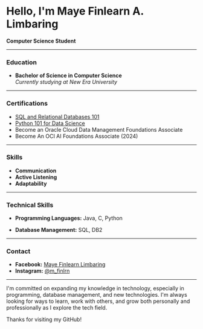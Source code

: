 #  Hello, I'm Maye Finlearn A. Limbaring
 **Computer Science Student** 

---

###  Education
- **Bachelor of Science in Computer Science**  
  *Currently studying at New Era University*  

---

###  Certifications
- [SQL and Relational Databases 101](https://courses.cognitiveclass.ai/certificates/cdfe316311bd480d90deccbdf537e0f2)
- [Python 101 for Data Science](https://courses.cognitiveclass.ai/certificates/98246288e2434b3c980102a1b8df0acb#)
- Become an Oracle Cloud Data Management Foundations Associate
- Become An OCI AI Foundations Associate (2024)


---

### Skills
- **Communication**
- **Active Listening**
- **Adaptability**
---

###  Technical Skills
- **Programming Languages:** Java, C, Python

- **Database Management:** SQL, DB2

---

###  Contact
- **Facebook:** [Maye Finlearn Limbaring](https://www.facebook.com/MayeFinlearnLimbaring)
- **Instagram:** [@m_finlrn](https://www.instagram.com/m_finlrn)

---

I'm committed on expanding my knowledge in technology, especially in programming, database management, and new technologies. I'm always looking for ways to learn, work with others, and grow both personally and professionally as I explore the tech field.

Thanks for visiting my GitHub!
